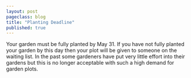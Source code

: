 ```yaml
---
layout: post
pageclass: blog
title: "Planting Deadline"
published: true
---
```

Your garden must be fully planted by May 31. If you have not fully planted your garden by this day then your plot will be given to someone on the waiting list. In the past some gardeners have put very little effort into their gardens but this is no longer acceptable with such a high demand for garden plots.
